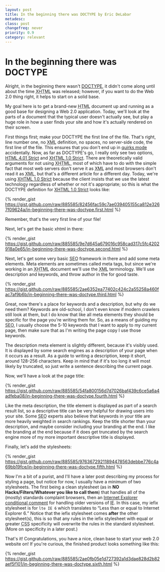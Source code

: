 ```yaml
---
layout: post
title: In the beginning there was DOCTYPE by Eric DeLabar
metadesc: 
class: post
changefreq: never
priority: 0.9
category: relevant
---
```

# In the beginning there was DOCTYPE

Alright, in the beginning there wasn't [DOCTYPE](http://en.wikipedia.org/wiki/Document_Type_Declaration), it didn't come along until about the time <abbr title="eXtensible HyperText Markup Language">XHTML</abbr> was released; however, if you want to do the Web 2.0 thing right, it helps to start on a solid base.

My goal here is to get a brand-new <abbr title="HyperText Markup Language">HTML</abbr> document up and running as a good base for designing a Web 2.0 application. Today, we'll look at the parts of a document that the typical user doesn't actually see, but play a huge role in how a user finds your site and how it's actually rendered on their screen.

First things first; make your DOCTYPE the first line of the file.  That's right, line number one, no <abbr title="eXtensible Markup Language">XML</abbr> definition, no spaces, no server-side code, the first line of the file.  This ensures that you don't end up in [quirks mode](http://en.wikipedia.org/wiki/Quirks_mode "For more information about quirks mode, check out Wikipedia") accidentally.  Now, as far as DOCTYPE's go, I really only see two options, [HTML 4.01 Strict](http://www.w3.org/TR/html4/cover.html#minitoc "The Official W3C HTML 4.01 Specification...learn it, live it, love it...just kidding, it these things read like some other language, but it's useful to know they're there.") and [XHTML 1.0 Strict](http://www.w3.org/TR/xhtml1/cover.html#minitoc "The Official W3C XHTML 1.0 Specification...learn it, live it, love it...just kidding, it these things read like some other language, but it's useful to know they're there.").  There are theoretically valid arguments for not using <abbr title="eXtensible HyperText Markup Language">XHTML</abbr>, most of which have to do with the simple fact that most web servers don't serve it as <abbr title="eXtensible Markup Language">XML</abbr> and most browsers don't read it as <abbr title="eXtensible Markup Language">XML</abbr>, but that's a different article for a different day.  Today, we're using [XHTML 1.0 Strict](http://www.w3.org/TR/xhtml1/cover.html#minitoc) because the client insists that we use the latest technology regardless of whether or not it's appropriate; so this is what the DOCTYPE definition for [XHTML 1.0 Strict](http://www.w3.org/TR/xhtml1/cover.html#minitoc) looks like:

{% render_gist https://gist.github.com/raw/885585/82456fac59c7ae039405155ca812e3267f09624a/in-beginning-there-was-doctype.first.html %}

Remember, that's the very first line of your file!

Next, let's get the basic xhtml in there:

{% render_gist https://gist.github.com/raw/885585/9e7d645a679016c958cad317c5fc4202918a0e65/in-beginning-there-was-doctype.second.html %}

Next, let's get some very basic <abbr title="Search Engine Optimization">SEO</abbr> framework in there and add some meta elements. Meta elements are sometimes called meta tags, but since we're working in an <abbr title="eXtensible HyperText Markup Language">XHTML</abbr> document we'll use the <abbr title="eXtensible Markup Language">XML</abbr> terminology.  We'll use description and keywords, and throw author in the for good taste.

{% render_gist https://gist.github.com/raw/885585/2ae6352ea77402c424c2a55258a460fac7af9b6b/in-beginning-there-was-doctype.third.html %}

Great, now there's a place for keywords and a description, but why do we need them? Keywords are old-school, I don't even know if modern crawlers still look at them, but I do know that like all meta elements they should be specific for the page you're writing them for.  So, as a means of guiding my <abbr title="Search Engine Optimization">SEO</abbr>, I usually choose the 5-10 keywords that I want to apply to my current page, then make sure that as I'm writing the page copy I use those keywords.

The description meta element is slightly different, because it's visibly used.  It is displayed by some search engines as a description of your page when it occurs as a result.  As a guide to writing a description, keep it short, around 128-256 characters.  Keep in mind that if it's too long it will most likely by truncated, so just write a sentence describing the current page.

Now, we'll have a look at the page title:

{% render_gist https://gist.github.com/raw/885585/54fa800156d7d7026baf439c6ce5a6a4adfeba08/in-beginning-there-was-doctype.fourth.html %}

Like the meta description, the title element is displayed as part of a search result list, so a descriptive title can be very helpful for drawing users into your site.  Some <abbr title="Search Engine Optimization">SEO</abbr> experts also believe that keywords in your title are more heavily weighted in search rankings.  Keep the title shorter than your description, and maybe consider including your branding at the end.  I like the branding at the end because if it does get truncated by the search engine more of my more important descriptive title is displayed.

Finally, let's add the stylesheets:

{% render_gist https://gist.github.com/raw/885585/97636729211894478563debbe776c4a69bb19fce/in-beginning-there-was-doctype.fifth.html %}

Now I'm a bit of a purist, and I'll have a later post describing my process for styling a page, but notice for now, I usually have a minimum of two stylesheets.  The first being a clean stylesheet (as in **NO Hacks/Filters/Whatever you like to call them**) that handles all of the (mostly) standards complaint browsers, then an [Internet Explorer conditional comment](http://msdn.microsoft.com/workshop/author/dhtml/overview/ccomment_ovw.asp "Learn the details about conditional comments from the reason why you need them.") for handling older versions of <abbr title="Internet Explorer">IE</abbr>.  In this case, my iefix stylesheet is for `lte IE 6` which translates to <q>Less than or equal to Internet Explorer 6.</q> Notice that the iefix stylesheet comes **after** the other stylesheet(s), this is so that any rules in the iefix stylesheet with equal or greater <abbr title="Cascading Style Sheet(s)">CSS</abbr> specificity will overwrite the rules in the standard stylesheet.  (More on specificity in a later post.)

That's it!  Congratulations, you have a nice, clean base to start your web 2.0 website on!  If you're curious, the finished product looks something like this:

{% render_gist https://gist.github.com/raw/885585/2ae0fb05e1d727392a1d3dae828d2b82aef5f101/in-beginning-there-was-doctype.sixth.html %}